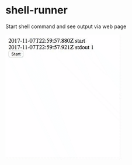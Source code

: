 # shell-runner

Start shell command and see output via web page

![demo-animated-gif](https://github.com/artemdudkin/shell-runner/blob/master/docs/demo.gif)

